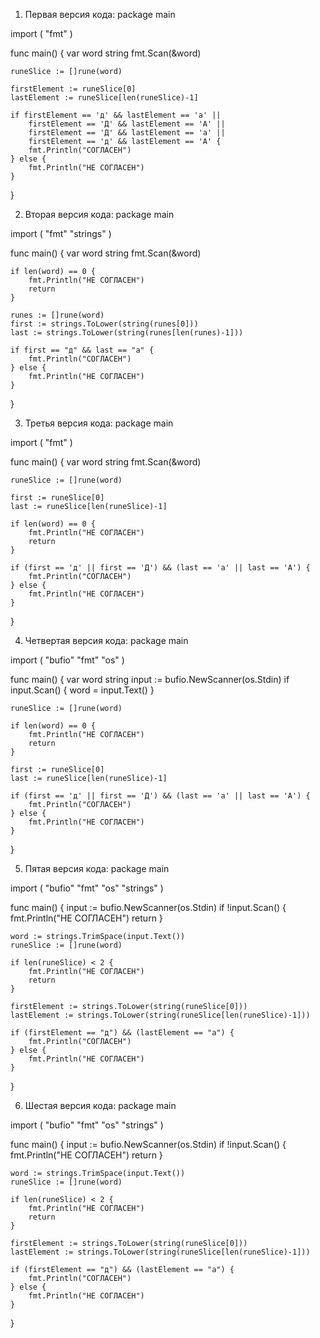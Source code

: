 1) Первая версия кода:
package main

import (
	"fmt"
)

func main() {
	var word string
	fmt.Scan(&word)

	runeSlice := []rune(word)

	firstElement := runeSlice[0]
	lastElement := runeSlice[len(runeSlice)-1]

	if firstElement == 'д' && lastElement == 'а' ||
		firstElement == 'Д' && lastElement == 'А' ||
		firstElement == 'Д' && lastElement == 'а' ||
		firstElement == 'д' && lastElement == 'А' {
		fmt.Println("СОГЛАСЕН")
	} else {
		fmt.Println("НЕ СОГЛАСЕН")
	}
}

2) Вторая версия кода:
package main

import (
	"fmt"
	"strings"
)

func main() {
	var word string
	fmt.Scan(&word)

	if len(word) == 0 {
		fmt.Println("НЕ СОГЛАСЕН")
		return
	}

	runes := []rune(word)
	first := strings.ToLower(string(runes[0]))
	last := strings.ToLower(string(runes[len(runes)-1]))

	if first == "д" && last == "а" {
		fmt.Println("СОГЛАСЕН")
	} else {
		fmt.Println("НЕ СОГЛАСЕН")
	}
}

3) Третья версия кода:
package main

import (
	"fmt"
)

func main() {
	var word string
	fmt.Scan(&word)

	runeSlice := []rune(word)

	first := runeSlice[0]
	last := runeSlice[len(runeSlice)-1]

	if len(word) == 0 {
		fmt.Println("НЕ СОГЛАСЕН")
		return
	}

	if (first == 'д' || first == 'Д') && (last == 'а' || last == 'А') {
		fmt.Println("СОГЛАСЕН")
	} else {
		fmt.Println("НЕ СОГЛАСЕН")
	}
}

4) Четвертая версия кода:
package main

import (
	"bufio"
	"fmt"
	"os"
)

func main() {
	var word string
	input := bufio.NewScanner(os.Stdin)
	if input.Scan() {
		word = input.Text()
	}

	runeSlice := []rune(word)

	if len(word) == 0 {
		fmt.Println("НЕ СОГЛАСЕН")
		return
	}

	first := runeSlice[0]
	last := runeSlice[len(runeSlice)-1]

	if (first == 'д' || first == 'Д') && (last == 'а' || last == 'А') {
		fmt.Println("СОГЛАСЕН")
	} else {
		fmt.Println("НЕ СОГЛАСЕН")
	}
}

5) Пятая версия кода:
package main

import (
	"bufio"
	"fmt"
	"os"
	"strings"
)

func main() {
	input := bufio.NewScanner(os.Stdin)
	if !input.Scan() {
		fmt.Println("НЕ СОГЛАСЕН")
		return
	}

	word := strings.TrimSpace(input.Text())
	runeSlice := []rune(word)

	if len(runeSlice) < 2 {
		fmt.Println("НЕ СОГЛАСЕН")
		return
	}

	firstElement := strings.ToLower(string(runeSlice[0]))
	lastElement := strings.ToLower(string(runeSlice[len(runeSlice)-1]))

	if (firstElement == "д") && (lastElement == "а") {
		fmt.Println("СОГЛАСЕН")
	} else {
		fmt.Println("НЕ СОГЛАСЕН")
	}
}

6) Шестая версия кода:
package main

import (
	"bufio"
	"fmt"
	"os"
	"strings"
)

func main() {
	input := bufio.NewScanner(os.Stdin)
	if !input.Scan() {
		fmt.Println("НЕ СОГЛАСЕН")
		return
	}

	word := strings.TrimSpace(input.Text())
	runeSlice := []rune(word)

	if len(runeSlice) < 2 {
		fmt.Println("НЕ СОГЛАСЕН")
		return
	}

	firstElement := strings.ToLower(string(runeSlice[0]))
	lastElement := strings.ToLower(string(runeSlice[len(runeSlice)-1]))

	if (firstElement == "д") && (lastElement == "а") {
		fmt.Println("СОГЛАСЕН")
	} else {
		fmt.Println("НЕ СОГЛАСЕН")
	}
}
